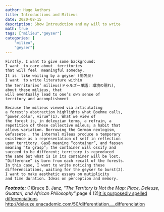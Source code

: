 ```yaml
---
author: Hugo Authors
title: Introductions and Milieus
date: 2020-08-15
description: Show Introudction and my will to write
math: true
tags: ["milieu","geyser"]
categories: [
    "milieu",
    "geyser"]
---
```


```
Firstly, I want to give some background:
I want  to care about  territories
that will feel  meaningful someday.
It is  like waiting by a geyser (間欠泉)
I want  to write literature within
the territories’ milieus(ドゥルズー単語: 環境の現れ),
about these milieus, that
will eventually lead to one’s own sense of
territory and accomplishment

Because the milieus viewed via articulating
a forest's abstraction highlights what Boehme calls,
“power,color, virue”(1). What we view of
the forest is, in deleuzian terms, a refrain, a
repetition of these collective mileus; a habit that
allows variation. Borrowing the German neologism,
Gefassete , the internal mileus produce a temporary
existence as a representation of self in reflection
upon territory. Gasß meaning “container”, and fassen
meaning “to grasp”; the container will ossify and
succeed to be different; territory is reproduced
the same but what is in its container will be lost.
“Difference” is born from each recall of the forests.
In this case, I want to write noticing these
differenciations, waiting for the geyser to burst(2).
I want to make aesthetic essays on mutiplicity
and time duration. Ideas on perception and memory.
```
***Footnote:***
(1)Bruce B. Janz, *"The Territory is Not the Map: Place, Deleuze, Guattari, and African Philosophy"*;page 4
(2)[It is purposedly spelled differenciations](http://deleuze.enacademic.com/50/differentiation___differenciation)
  http://deleuze.enacademic.com/50/differentiation___differenciation
